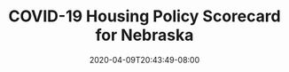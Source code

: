 ---
title: "COVID-19 Housing Policy Scorecard for Nebraska"
date: 2020-04-09T20:43:49-08:00
layout: single
type: covid-policy-rankings
state_abbrev: ne # use state abbreviation.
state_title: Nebraska
photoCredit:
hasSubnav: true
socialDescription: COVID-19 Housing Policy Scorecard for Nebraska
description: See how Nebraska ranks in our nationwide scorecard of housing policies in response to COVID-19.
url: /covid-policy-rankings/ne
aliases:
    - /covid-policy-rankings/ne
    - /covid-policy-rankings/nebraska
    - /es/covid-policy-rankings/ne
    - /es/covid-policy-rankings/nebraska
---